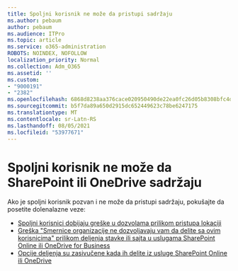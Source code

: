 ```yaml
---
title: Spoljni korisnik ne može da pristupi sadržaju
ms.author: pebaum
author: pebaum
ms.audience: ITPro
ms.topic: article
ms.service: o365-administration
ROBOTS: NOINDEX, NOFOLLOW
localization_priority: Normal
ms.collection: Adm_O365
ms.assetid: ''
ms.custom:
- "9000191"
- "2382"
ms.openlocfilehash: 6868d8238aa376cace020950490de22ea0fc26d05b8308bfc4d9e5f1fc992bf2
ms.sourcegitcommit: b5f7da89a650d2915dc652449623c78be6247175
ms.translationtype: MT
ms.contentlocale: sr-Latn-RS
ms.lasthandoff: 08/05/2021
ms.locfileid: "53977671"
---
```

# <a name="external-user-cannot-access-sharepoint-or-onedrive-content"></a>Spoljni korisnik ne može da SharePoint ili OneDrive sadržaju

Ako je spoljni korisnik pozvan i ne može da pristupi sadržaju, pokušajte da posetite dolenalazne veze:

- [Spoljni korisnici dobijaju greške u dozvolama prilikom pristupa lokaciji](https://docs.microsoft.com/sharepoint/support/administration/access-denied-or-need-permission-error-sharepoint-online-or-onedrive-for-business)
- [Greška "Smernice organizacije ne dozvoljavaju vam da delite sa ovim korisnicima" prilikom deljenja stavke ili sajta u uslugama SharePoint Online ili OneDrive for Business](https://docs.microsoft.com/sharepoint/support/administration/organization-policies-do-not-allow-you-to-share-with-users-error)
- [Opcije deljenja su zasivučene kada ih delite iz usluge SharePoint Online ili OneDrive](https://docs.microsoft.com/sharepoint/support/administration/sharing-options-grayed-out-when-sharing-from-sharepoint-online-or-onedrive)
